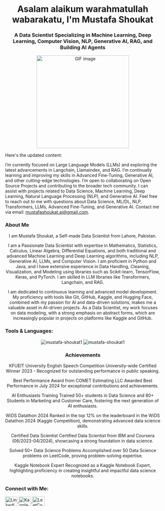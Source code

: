 <h1 align="center">Asalam alaikum warahmatullah wabarakatu, I'm Mustafa Shoukat</h1>
<h3 align="center">A Data Scientist Specializing in Machine Learning, Deep Learning, Computer Vision, NLP, Generative AI, RAG, and Building AI Agents</h3>
<p align="center">
  <img src="https://th.bing.com/th/id/R.23b8ca23938cdddef47d5c1a63efccc5?rik=qw1BV30irxq%2bpQ&pid=ImgRaw&r=0" width="300" alt="GIF image">
</p>
Here's the updated content:

I’m currently focused on Large Language Models (LLMs) and exploring the latest advancements in Langchain, Llamaindex, and RAG.
I’m continually learning and improving my skills in Advanced Fine-Tuning, Generative AI, and other cutting-edge technologies.
I’m open to collaborating on Open Source Projects and contributing to the broader tech community.
I can assist with projects related to Data Science, Machine Learning, Deep Learning, Natural Language Processing (NLP), and Generative AI.
Feel free to reach out to me with questions about Data Science, ML/DL, NLP, Transformers, LLMs, Advanced Fine-Tuning, and Generative AI.
Contact me via email: mustafashoukat.ai@gmail.com.
<div align="center">
<h3 align="left">About Me</h3>
I am Mustafa Shoukat, a Self-made Data Scientist from Lahore, Pakistan.

I am a Passionate Data Scientist with expertise in Mathematics, Statistics, Calculus, Linear Algebra, Differential Equations, and both traditional and advanced Machine Learning and Deep Learning algorithms, including NLP, Generative AI, LLMs, and Computer Vision. I am proficient in Python and Java, and I have extensive experience in Data Handling, Cleaning, Visualization, and Modeling using libraries such as Scikit-learn, TensorFlow, Keras, and PyTorch. I am skilled in LLM libraries like Transformers, Langchain, and RAG.

I am dedicated to continuous learning and advanced model development. My proficiency with tools like Git, GitHub, Kaggle, and Hugging Face, combined with my passion for AI and data-driven solutions, makes me a valuable asset in AI-driven projects. As a Data Scientist, my work focuses on data modeling, with a strong emphasis on abstract forms, which are increasingly popular in projects on platforms like Kaggle and GitHub.

</div>
<h3 align="left"> Tools & Languages:</h3>
              

<p align="center">
  <img align="center" src="https://github-readme-stats.vercel.app/api?username=mustafa-shoukat1&show_icons=true&locale=en" alt="mustafa-shoukat1" />
  <img align="center" src="https://github-readme-streak-stats.herokuapp.com/?user=mustafa-shoukat1&" alt="mustafa-shoukat1" />
</p>


<h3 align="center">Achievements</h3>
<div align="center">
KFUEIT University English Speech Competition
University-wide Certified Winner 2023 - Recognized for outstanding performance in public speaking.

Best Performance Award from COMET Estimating LLC
Awarded Best Performance in July 2024 for exceptional contributions and achievements.

AI Enthusiasts Training
Trained 50+ students in Data Science and 80+ Students in Marketing and Customer Care, fostering the next generation of AI enthusiasts.

WiDS Datathon 2024
Ranked in the top 12% on the leaderboard in the WiDS Datathon 2024 (Kaggle Competition), demonstrating advanced data science skills.

Certified Data Scientist
Certified Data Scientist from IBM and Coursera (06/2023-04/2024), showcasing a strong foundation in data science.

Solved 50+ Data Science Problems
Accomplished over 50 Data Science problems on LeetCode, proving problem-solving expertise.

Kaggle Notebook Expert
Recognized as a Kaggle Notebook Expert, highlighting proficiency in creating insightful and impactful data science notebooks.

</div>
<h3 align="left">Connect with Me:</h3>
<p align="left">
  <a href="https://www.linkedin.com/in/mustafashoukat" target="blank">
    <img align="center" src="https://raw.githubusercontent.com/rahuldkjain/github-profile-readme-generator/master/src/images/icons/Social/linked-in-alt.svg" alt="LinkedIn" height="30" width="40" />
  </a>
  <a href="https://www.kaggle.com/mustafashoukat" target="blank">
    <img align="center" src="https://raw.githubusercontent.com/rahuldkjain/github-profile-readme-generator/master/src/images/icons/Social/kaggle.svg" alt="Kaggle" height="30" width="40" />
  </a>
  <a href="https://leetcode.com/mustafashoukat/" target="blank">
    <img align="center" src="https://raw.githubusercontent.com/rahuldkjain/github-profile-readme-generator/master/src/images/icons/Social/leet-code.svg" alt="LeetCode" height="30" width="40" />
  </a>
</p>
